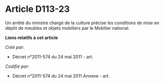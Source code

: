 # Article D113-23

Un arrêté du ministre chargé de la culture précise les conditions de mise en dépôt de meubles et objets mobiliers par le
Mobilier national.

**Liens relatifs à cet article**

_Créé par_:

  - Décret n°2011-574 du 24 mai 2011  - art.

_Codifié par_:

  - Décret n°2011-574 du 24 mai 2011 Annexe - art.
